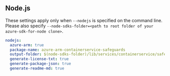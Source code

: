 ## Node.js

These settings apply only when `--nodejs` is specified on the command line.
Please also specify `--node-sdks-folder=<path to root folder of your azure-sdk-for-node clone>`.

``` yaml $(nodejs)
nodejs:
  azure-arm: true
  package-name: azure-arm-containerservice-safeguards
  output-folder: $(node-sdks-folder)/lib/services/containerservice/safeguards
  generate-license-txt: true
  generate-package-json: true
  generate-readme-md: true
```
